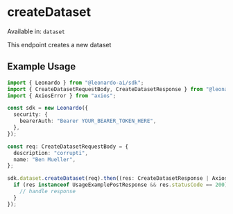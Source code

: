 # createDataset
Available in: `dataset`

This endpoint creates a new dataset

## Example Usage
```typescript
import { Leonardo } from "@leonardo-ai/sdk";
import { CreateDatasetRequestBody, CreateDatasetResponse } from "@leonardo-ai/sdk/dist/sdk/models/operations";
import { AxiosError } from "axios";

const sdk = new Leonardo({
  security: {
    bearerAuth: "Bearer YOUR_BEARER_TOKEN_HERE",
  },
});

const req: CreateDatasetRequestBody = {
  description: "corrupti",
  name: "Ben Mueller",
};

sdk.dataset.createDataset(req).then((res: CreateDatasetResponse | AxiosError) => {
  if (res instanceof UsageExamplePostResponse && res.statusCode == 200) {
    // handle response
  }
});
```